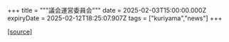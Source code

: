 +++
title = """議会運営委員会"""
date = 2025-02-03T15:00:00.000Z
expiryDate = 2025-02-12T18:25:07.907Z
tags = ["kuriyama","news"]
+++


[[source]](https://www.town.kuriyama.hokkaido.jp/site/gikai/29874.html)
